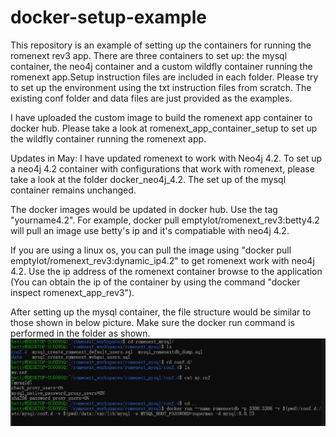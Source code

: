 # docker-setup-example
This repository is an example of setting up the containers for running the romenext rev3 app. There are three containers to set up: the mysql container, the neo4j container and a custom wildfly container running the romenext app.Setup instruction files are included in each folder. Please try to set up the environment using the txt instruction files from scratch. The existing conf folder and data files are just provided as the examples. 

I have uploaded the custom image to build the romenext app container to docker hub. Please take a look at romenext_app_container_setup to set up the wildfly container running the romenext app. 

Updates in May:
I have updated romenext to work with Neo4j 4.2. To set up a neo4j 4.2 container with configurations that work with romenext, please take a look at the folder docker_neo4j_4.2. The set up of the mysql container remains unchanged. 

The docker images would be updated in docker hub. Use the tag "yourname4.2". For example, docker pull emptylot/romenext_rev3:betty4.2 will pull an image use betty's ip and it's compatiable with neo4j 4.2. 

If you are using a linux os, you can pull the image using "docker pull emptylot/romenext_rev3:dynamic_ip4.2" to get romenext work with neo4j 4.2. Use the ip address of the romenext container browse to the application (You can obtain the ip of the container by using the command "docker inspect romenext_app_rev3"). 


After setting up the mysql container, the file structure would be similar to those shown in below picture. Make sure the docker run command is performed in the folder as shown. 
![alt text](https://github.com/bettyYHchen/docker-setup-example/blob/main/docker_mysql%20setup.PNG)

